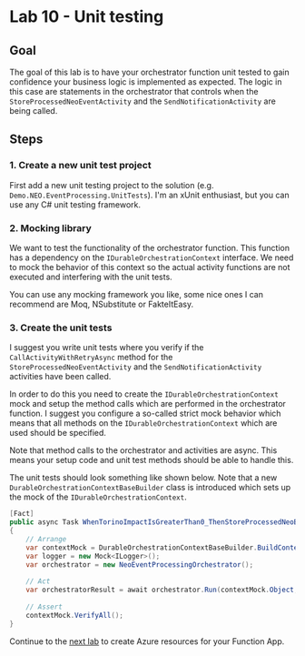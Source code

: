 # Lab 10 -  Unit testing

## Goal

The goal of this lab is to have your orchestrator function unit tested to gain confidence your business logic is implemented as expected. The logic in this case are statements in the orchestrator that controls when the `StoreProcessedNeoEventActivity` and the `SendNotificationActivity` are being called.

## Steps

### 1. Create a new unit test project

First add a new unit testing project to the solution (e.g. `Demo.NEO.EventProcessing.UnitTests`). I'm an xUnit enthusiast, but you can use any C# unit testing framework.

### 2. Mocking library

We want to test the functionality of the orchestrator function. This function has a dependency on the `IDurableOrchestrationContext` interface. We need to mock the behavior of this context so the actual activity functions are not executed and interfering with the unit tests.

You can use any mocking framework you like, some nice ones I can recommend are Moq, NSubstitute or FakteItEasy.

### 3. Create the unit tests

I suggest you write unit tests where you verify if the `CallActivityWithRetryAsync` method for the `StoreProcessedNeoEventActivity` and the `SendNotificationActivity` activities have been called.

In order to do this you need to create the `IDurableOrchestrationContext` mock and setup the method calls which are performed in the orchestrator function. I suggest you configure a so-called strict mock behavior which means that all methods on the `IDurableOrchestrationContext` which are used should be specified.

Note that method calls to the orchestrator and activities are async. This means your setup code and unit test methods should be able to handle this.

The unit tests should look something like shown below. Note that a new `DurableOrchestrationContextBaseBuilder` class is introduced which sets up the mock of the `IDurableOrchestrationContext`.

```csharp
[Fact]
public async Task WhenTorinoImpactIsGreaterThan0_ThenStoreProcessedNeoEventActivityShouldBeCalled()
{
    // Arrange
    var contextMock = DurableOrchestrationContextBaseBuilder.BuildContextWithSpecificTorinoImpactGreaterThan0();
    var logger = new Mock<ILogger>();
    var orchestrator = new NeoEventProcessingOrchestrator();
    
    // Act
    var orchestratorResult = await orchestrator.Run(contextMock.Object, logger.Object);
    
    // Assert
    contextMock.VerifyAll();
}
```

Continue to the [next lab](11_create_azure_resources.md) to create Azure resources for your Function App.
